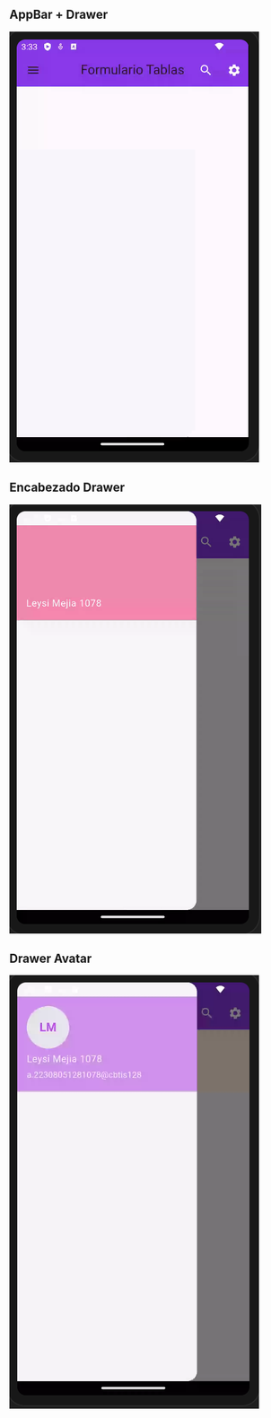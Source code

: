 ## AppBar + Drawer
![alt text](image.png)

## Encabezado Drawer
![alt text](image-1.png)

## Drawer Avatar
![alt text](image-3.png)